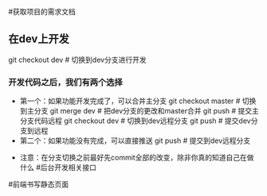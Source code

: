 #获取项目的需求文档

## 在dev上开发
git checkout dev  # 切换到dev分支进行开发
### 开发代码之后，我们有两个选择
-  第一个：如果功能开发完成了，可以合并主分支
git checkout master  # 切换到主分支
git merge dev  # 把dev分支的更改和master合并
git push  # 提交主分支代码远程
git checkout dev  # 切换到dev远程分支
git push  # 提交dev分支到远程
-  第二个：如果功能没有完成，可以直接推送
git push  # 提交到dev远程分支
* 注意：在分支切换之前最好先commit全部的改变，除非你真的知道自己在做什么
#后台开发相关接口


#前端书写静态页面
